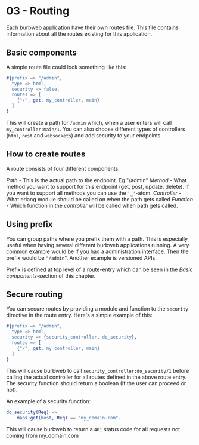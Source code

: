 # 03 - Routing

Each burbweb application have their own routes file. This file contains information about all the routes existing for this application.

## Basic components

A simple route file could look something like this:

```erlang
#{prefix => "/admin",
  type => html,
  security => false,
  routes => [
    {"/", get, my_controller, main}
  ]
}
```

This will create a path for `/admin` which, when a user enters will call `my_controller:main/1`. You can also choose different types of controllers (`html`, `rest` and `websockets`) and add security to your endpoints.

## How to create routes

A route consists of four different components:

*Path* - This is the actual path to the endpoint. Eg "/admin"
*Method* - What method you want to support for this endpoint (get, post, update, delete). If you want to support all methods you can use the `'_'`-atom.
*Controller* - What erlang module should be called on when the path gets called
*Function* - Which function in the *controller* will be called when path gets called.

## Using prefix

You can group paths where you prefix them with a path. This is especially useful when having several different burbweb applications running. A very common example would be if you had a administration interface. Then the prefix would be `"/admin`". Another example is versioned APIs.

Prefix is defined at top level of a route-entry which can be seen in the *Basic components*-section of this chapter.

## Secure routing

You can secure routes by providing a module and function to the `security` directive in the route entry. Here's a simple example of this:

```erlang
#{prefix => "/admin",
  type => html,
  security => {security_controller, do_security},
  routes => [
    {"/", get, my_controller, main}
  ]
}
```

This will cause burbweb to call `security_controller:do_security/1` before calling the actual controller for all routes defined in the above route entry.
The security function should return a boolean (If the user can proceed or not).


An example of a security function:


```erlang
do_security(Req) ->
    maps:get(host, Req) == "my_domain.com".
```

This will cause burbweb to return a `401` status code for all requests not coming from my_domain.com
